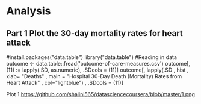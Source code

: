 # Analysis

## Part 1 Plot the 30-day mortality rates for heart attack

#install.packages("data.table")
library("data.table")
#Reading in data
outcome <- data.table::fread('outcome-of-care-measures.csv')
outcome[, (11) := lapply(.SD, as.numeric), .SDcols = (11)]
outcome[, lapply(.SD
                 , hist
                 , xlab= "Deaths"
                 , main = "Hospital 30-Day Death (Mortality) Rates from Heart Attack"
                 , col="lightblue")
        , .SDcols = (11)]


Plot 1 https://github.com/shalini565/datasciencecoursera/blob/master/1.png
